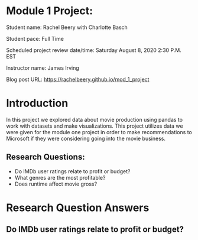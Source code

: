 # Module 1 Project:

Student name: Rachel Beery with Charlotte Basch

Student pace: Full Time

Scheduled project review date/time: Saturday August 8, 2020 2:30 P.M. EST 

Instructor name: James Irving

Blog post URL: https://rachelbeery.github.io/mod_1_project

# Introduction

In this project we explored data about movie production using pandas to work with datasets and make visualizations. This project utilizes data we were given for the module one project in order to make recommendations to Microsoft if they were considering going into the movie business. 

## Research Questions:
- Do IMDb user ratings relate to profit or budget?
- What genres are the most profitable?
- Does runtime affect movie gross?

# Research Question Answers

## Do IMDb user ratings relate to profit or budget?

